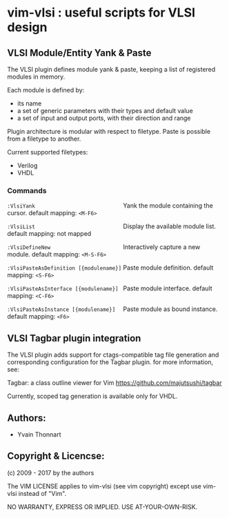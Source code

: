 vim-vlsi : useful scripts for VLSI design
=========================================

## VLSI Module/Entity Yank & Paste
The VLSI plugin defines module yank & paste, keeping a list of registered
modules in memory.

Each module is defined by:
* its name
* a set of generic parameters with their types and default value
* a set of input and output ports, with their direction and range

Plugin architecture is modular with respect to filetype.
Paste is possible from a filetype to another.

Current supported filetypes:
* Verilog
* VHDL


### Commands
`:VlsiYank                            ` Yank the module containing the cursor.
                                       default mapping: `<M-F6>`

`:VlsiList                            ` Display the available module list.
                                       default mapping: not mapped

`:VlsiDefineNew                       ` Interactively capture a new module.
                                       default mapping: `<M-S-F6>`

`:VlsiPasteAsDefinition [{modulename}]` Paste module definition.
                                       default mapping: `<S-F6>`

`:VlsiPasteAsInterface [{modulename}] ` Paste module interface.
                                       default mapping: `<C-F6>`

`:VlsiPasteAsInstance [{modulename}]  ` Paste module as bound instance.
                                       default mapping: `<F6>`

## VLSI Tagbar plugin integration
The VLSI plugin adds support for ctags-compatible tag file generation and
corresponding configuration for the Tagbar plugin. for more information, see:

Tagbar: a class outline viewer for Vim
<https://github.com/majutsushi/tagbar>

Currently, scoped tag generation is available only for VHDL.

## Authors:
* Yvain Thonnart

## Copyright & Licencse:
(c) 2009 - 2017 by the authors

The VIM LICENSE applies to vim-vlsi
(see vim copyright) except use vim-vlsi instead of "Vim".

NO WARRANTY, EXPRESS OR IMPLIED.  USE AT-YOUR-OWN-RISK.
